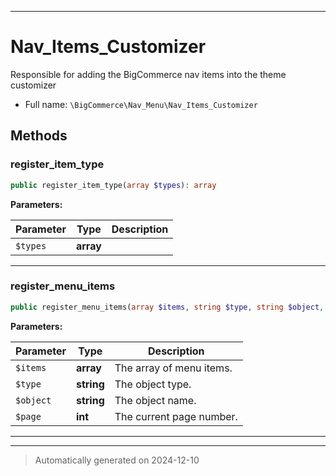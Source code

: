 ***

# Nav_Items_Customizer

Responsible for adding the BigCommerce nav items
into the theme customizer



* Full name: `\BigCommerce\Nav_Menu\Nav_Items_Customizer`




## Methods


### register_item_type



```php
public register_item_type(array $types): array
```








**Parameters:**

| Parameter | Type | Description |
|-----------|------|-------------|
| `$types` | **array** |  |





***

### register_menu_items



```php
public register_menu_items(array $items, string $type, string $object, int $page): array
```








**Parameters:**

| Parameter | Type | Description |
|-----------|------|-------------|
| `$items` | **array** | The array of menu items. |
| `$type` | **string** | The object type. |
| `$object` | **string** | The object name. |
| `$page` | **int** | The current page number. |





***


***
> Automatically generated on 2024-12-10
